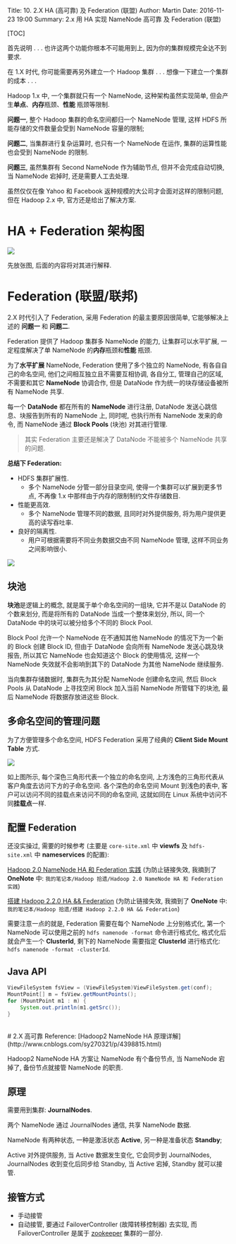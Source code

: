 Title: 10. 2.X HA (高可靠) 及 Federation (联盟)
Author: Martin
Date: 2016-11-23 19:00
Summary: 2.x 用 HA 实现 NameNode 高可靠 及 Federation (联盟)

[TOC]

首先说明 . . . 也许这两个功能你根本不可能用到上, 因为你的集群规模完全达不到要求.

在 1.X 时代, 你可能需要再另外建立一个 Hadoop 集群 . . . 想像一下建立一个集群的成本 . . .

Hadoop 1.x 中, 一个集群就只有一个 NameNode, 这种架构虽然实现简单, 但会产生**单点**、**内存**瓶颈、**性能**
瓶颈等限制.

**问题一**, 整个 Hadoop 集群的命名空间都归一个 NameNode 管理, 这样 HDFS 所能存储的文件数量会受到 NameNode 容量的限制;

**问题二**, 当集群进行复杂运算时, 也只有一个 NameNode 在运作, 集群的运算性能也会受到 NameNode 的限制.

**问题三**, 虽然集群有 Second NameNode 作为辅助节点, 但并不会完成自动切换, 当 NameNode 宕掉时, 还是需要人工去处理.

虽然仅仅在像 Yahoo 和 Facebook 返种规模的大公司才会面对这样的限制问题, 但在 Hadoop 2.x 中, 官方还是给出了解决方案.

# HA + Federation 架构图
![](http://blog.smallcpp.com/theme/images/高可靠联盟/HAFederation.png)

先放张图, 后面的内容将对其进行解释.

# Federation (联盟/联邦)
2.X 时代引入了 Federation, 采用 Federation 的最主要原因很简单, 它能够解决上述的 **问题一** 和 **问题二**.

Federation 提供了 Hadoop 集群多 NameNode 的能力, 让集群可以水平扩展, 一定程度解决了单 NameNode 的**内存**瓶颈和**性能**
瓶颈.

为了**水平扩展** NameNode, Federation 使用了多个独立的 NameNode, 有各自自己的命名空间, 他们之间相互独立且不需要互相协调, 各自分工, 管理自己的区域, 不需要和其它 **NameNode** 协调合作, 但是 DataNode 作为统一的块存储设备被所有 NameNode 共享.

每一个 **DataNode** 都在所有的 **NameNode** 进行注册, DataNode 发送心跳信息、块报告到所有的 NameNode 上, 同时呢, 也执行所有 NameNode 发来的命令, 而 NameNode 通过 **Block Pools** (块池) 对其进行管理.

> 其实 Federation 主要还是解决了 DataNode 不能被多个 NameNode 共享的问题.

**总结下 Federation:**

- HDFS 集群扩展性.
    + 多个 NameNode 分管一部分目录空间, 使得一个集群可以扩展到更多节点, 不再像 1.x 中那样由于内存的限制制约文件存储数目.
- 性能更高效.
    + 多个 NameNode 管理不同的数据, 且同时对外提供服务, 将为用户提供更高的读写吞吐率.
- 良好的隔离性.
    + 用户可根据需要将不同业务数据交由不同 NameNode 管理, 这样不同业务之间影响很小.

![](http://blog.smallcpp.com/theme/images/Hadoop新特性/HDFS联邦.png)

## 块池
**块池**是逻辑上的概念, 就是属于单个命名空间的一组块, 它并不是以 DataNode 的个数来划分, 而是将所有的 DataNode 当成一个整体来划分, 所以, 同一个 DataNode 中的块可以被分给多个不同的 Block Pool.

Block Pool 允许一个 NameNode 在不通知其他 NameNode 的情况下为一个新的 Block 创建 Block ID, 但由于 DataNode 会向所有 NameNode 发送心跳及块报告, 所以其它 NameNode 也会知道这个 Block 的使用情况, 这样一个 NameNode 失效就不会影响到其下的 DataNode 为其他 NameNode 继续服务.

当向集群存储数据时, 集群先为其分配 NameNode 创建命名空间, 然后 Block Pools 从 DataNode 上寻找空闲 Block 加入当前 NameNode 所管辖下的块池, 最后 NameNode 将数据存放进这些 Block.

## 多命名空间的管理问题
为了方便管理多个命名空间, HDFS Federation 采用了经典的 **Client Side Mount Table** 方式.

![](http://blog.smallcpp.com/theme/images/高可靠联盟/ClientSideMountTable.png)

如上图所示, 每个深色三角形代表一个独立的命名空间, 上方浅色的三角形代表从客户角度去访问下方的子命名空间. 各个深色的命名空间 Mount 到浅色的表中, 客户可以访问不同的挂载点来访问不同的命名空间, 这就如同在 Linux 系统中访问不同**挂载点**一样.

## 配置 Federation
还没实操过, 需要的时候参考 (主要是 `core-site.xml` 中 **viewfs** 及 `hdfs-site.xml` 中 **nameservices** 的配置):

[Hadoop 2.0 NameNode HA 和 Federation 实践](http://www.infoq.com/cn/articles/hadoop-2-0-namenode-ha-federation-practice-zh) (为防止链接失效, 我摘到了 **OneNote** 中: `我的笔记本/Hadoop 拾遗/Hadoop 2.0 NameNode HA 和 Federation 实践`)

[搭建 Hadoop 2.2.0 HA && Federation](http://www.cnblogs.com/nb591/p/3535662.html) (为防止链接失效, 我摘到了 **OneNote** 中: `我的笔记本/Hadoop 拾遗/搭建 Hadoop 2.2.0 HA && Federation`)<br>

需要注意一点的就是, Federation 需要在每个 NameNode 上分别格式化, 第一个 NameNode 可以使用之前的 `hdfs namenode -format` 命令进行格式化, 格式化后就会产生一个 **ClusterId**, 剩下的 NameNode 需要指定 **ClusterId** 进行格式化: `hdfs namenode -format -clusterId`.

## Java API
```java
ViewFileSystem fsView = (ViewFileSystem)ViewFileSystem.get(conf);
MountPoint[] m = fsView.getMountPoints();
for (MountPoint m1 : m) {
    System.out.println(m1.getSrc());
}
```
<br>
# 2.X 高可靠
Reference: [Hadoop2 NameNode HA 原理详解](http://www.cnblogs.com/sy270321/p/4398815.html)

Hadoop2 NameNode HA 方案让 NameNode 有个备份节点, 当 NameNode 宕掉了, 备份节点就接管 NameNode 的职责.

## 原理
需要用到集群: **JournalNodes**.

两个 NameNode 通过 JournalNodes 通信, 共享 NameNode 数据.

NameNode 有两种状态, 一种是激活状态 **Active**, 另一种是准备状态 **Standby**;

Active 对外提供服务, 当 Active 数据发生变化, 它会同步到 JournalNodes, JournalNodes 收到变化后同步给 Standby, 当 Active 宕掉, Standby 就可以接管.

## 接管方式
- 手动接管
- 自动接管, 要通过 FailoverController (故障转移控制器) 去实现, 而 FailoverController 是属于 [zookeeper](http://blog.smallcpp.com/07-zookeeper-jian-jie.html) 集群的一部分.
